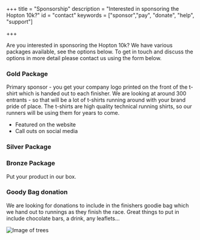+++
title = "Sponsorship"
description = "Interested in sponsoring the Hopton 10k?"
id = "contact"
keywords = ["sponsor","pay", "donate", "help", "support"]

+++

Are you interested in sponsoring the Hopton 10k? We have various packages available, see the options below. To get in touch and discuss the options in more detail please contact us using the form below.

### Gold Package
Primary sponsor - you get your company logo printed on the front of the t-shirt which is handed out to each finisher. We are looking at around 300 entrants - so that will be a lot of t-shirts running around with your brand pride of place. The t-shirts are high quality technical running shirts, so our runners will be using them for years to come. 

- Featured on the website
- Call outs on social media

### Silver Package


### Bronze Package

Put your product in our box.

### Goody Bag donation

We are looking for donations to include in the finishers goodie bag which we hand out to runnings as they finish the race. Great things to put in include chocolate bars, a drink, any leaflets...

![Image of trees](/images/covers/field2.jpg)


